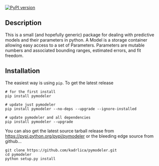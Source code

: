 [![PyPI version](https://img.shields.io/pypi/v/pymodeler.svg)](https://pypi.python.org/pypi/pymodeler)

Description
-----------

This is a small (and hopefully generic) package for dealing with predictive models and their parameters in python. A Model is a storage container allowing easy access to a set of Parameters. Parameters are mutable numbers and associated bounding ranges, estimated errors, and fit freedom.

Installation
------------
The easiest way is using `pip`. To get the latest release

```
# for the first install
pip install pymodeler

# update just pymodeler
pip install pymodeler --no-deps --upgrade --ignore-installed

# update pymodeler and all dependencies
pip install pymodeler --upgrade
```

You can also get the latest source tarball release from https://pypi.python.org/pypi/pymodeler or the bleeding edge source from github...

```
git clone https://github.com/kadrlica/pymodeler.git
cd pymodeler
python setup.py install
```
